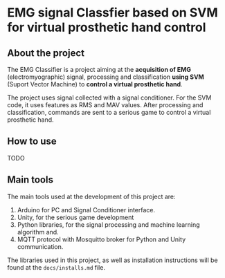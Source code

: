 # EMG signal Classfier based on SVM for virtual prosthetic hand control

## About the project
The EMG Classifier is a project aiming at 
the **acquisition of EMG** (electromyographic) signal, 
processing and classification **using SVM** (Suport Vector 
Machine) to **control a virtual prosthetic hand**.  

The project uses signal collected with a signal 
conditioner. For the SVM code, it uses features as RMS and MAV values. 
After processing and classification, commands are sent to a serious game 
to control a virtual prosthetic hand.

## How to use
TODO

## Main tools 

The main tools used at the development of this project are:  

1. Arduino for PC and Signal Conditioner interface.
1. Unity, for the serious game development
1. Python libraries, for the signal processing and 
machine learning algorithm and.
1. MQTT protocol with Mosquitto broker for Python and Unity communication.

The libraries used in this project, as well as installation instructions 
will be found at the `docs/installs.md` file.


